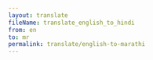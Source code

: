 ```yaml
--- 
layout: translate 
fileName: translate_english_to_hindi 
from: en
to: mr 
permalink: translate/english-to-marathi
---
```

